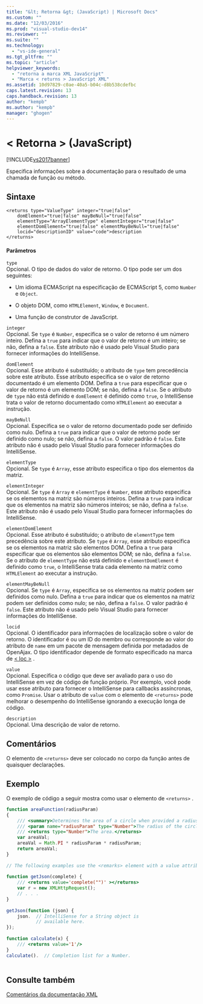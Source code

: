 ```yaml
---
title: "&lt; Retorna &gt; (JavaScript) | Microsoft Docs"
ms.custom: ""
ms.date: "12/03/2016"
ms.prod: "visual-studio-dev14"
ms.reviewer: ""
ms.suite: ""
ms.technology: 
  - "vs-ide-general"
ms.tgt_pltfrm: ""
ms.topic: "article"
helpviewer_keywords: 
  - "retorna a marca XML JavaScript"
  - "Marca < returns > JavaScript XML"
ms.assetid: 10d97829-c0ae-40a5-b04c-d8b538cdefbc
caps.latest.revision: 13
caps.handback.revision: 13
author: "kempb"
ms.author: "kempb"
manager: "ghogen"
---
```

# &lt; Retorna &gt; (JavaScript)
[!INCLUDE[vs2017banner](../code-quality/includes/vs2017banner.md)]

Especifica informações sobre a documentação para o resultado de uma chamada de função ou método.  
  
## Sintaxe  
  
```  
<returns type="ValueType" integer="true|false"  
    domElement="true|false" mayBeNull="true|false"  
    elementType="ArrayElementType" elementInteger="true|false"  
    elementDomElement="true|false" elementMayBeNull="true|false"  
    locid="descriptionID" value="code">description  
</returns>  
```  
  
#### Parâmetros  
 `type`  
 Opcional.  O tipo de dados do valor de retorno.  O tipo pode ser um dos seguintes:  
  
-   Um idioma ECMAScript na especificação de ECMAScript 5, como `Number` e `Object`.  
  
-   O objeto DOM, como `HTMLElement`, `Window`, e `Document`.  
  
-   Uma função de construtor de JavaScript.  
  
 `integer`  
 Opcional.  Se `type` é `Number`, especifica se o valor de retorno é um número inteiro.  Defina a `true` para indicar que o valor de retorno é um inteiro; se não, defina a `false`.  Este atributo não é usado pelo Visual Studio para fornecer informações do IntelliSense.  
  
 `domElement`  
 Opcional.  Esse atributo é substituído; o atributo de `type` tem precedência sobre este atributo.  Esse atributo especifica se o valor de retorno documentado é um elemento DOM.  Defina a `true` para especificar que o valor de retorno é um elemento DOM; se não, defina a `false`.  Se o atributo de `type` não está definido e `domElement` é definido como `true`, o IntelliSense trata o valor de retorno documentado como `HTMLElement` ao executar a instrução.  
  
 `mayBeNull`  
 Opcional.  Especifica se o valor de retorno documentado pode ser definido como nulo.  Defina a `true` para indicar que o valor de retorno pode ser definido como nulo; se não, defina a `false`.  O valor padrão é `false`.  Este atributo não é usado pelo Visual Studio para fornecer informações do IntelliSense.  
  
 `elementType`  
 Opcional.  Se `type` é `Array`, esse atributo especifica o tipo dos elementos da matriz.  
  
 `elementInteger`  
 Opcional.  Se `type` é `Array` e `elementType` é `Number`, esse atributo especifica se os elementos na matriz são números inteiros.  Defina a `true` para indicar que os elementos na matriz são números inteiros; se não, defina a `false`.  Este atributo não é usado pelo Visual Studio para fornecer informações do IntelliSense.  
  
 `elementDomElement`  
 Opcional.  Esse atributo é substituído; o atributo de `elementType` tem precedência sobre este atributo.  Se `type` é `Array`, esse atributo especifica se os elementos na matriz são elementos DOM.  Defina a `true` para especificar que os elementos são elementos DOM; se não, defina a `false`.  Se o atributo de `elementType` não está definido e `elementDomElement` é definido como `true`, o IntelliSense trata cada elemento na matriz como `HTMLElement` ao executar a instrução.  
  
 `elementMayBeNull`  
 Opcional.  Se `type` é `Array`, especifica se os elementos na matriz podem ser definidos como nulo.  Defina a `true` para indicar que os elementos na matriz podem ser definidos como nulo; se não, defina a `false`.  O valor padrão é `false`.  Este atributo não é usado pelo Visual Studio para fornecer informações do IntelliSense.  
  
 `locid`  
 Opcional.  O identificador para informações de localização sobre o valor de retorno.  O identificador é ou um ID do membro ou corresponde ao valor do atributo de `name` em um pacote de mensagem definida por metadados de OpenAjax.  O tipo identificador depende de formato especificado na marca de [\< loc \>](../ide/loc-javascript.md) .  
  
 `value`  
 Opcional.  Especifica o código que deve ser avaliado para o uso do IntelliSense em vez de código de função próprio.  Por exemplo, você pode usar esse atributo para fornecer o IntelliSense para callbacks assíncronas, como `Promise`.  Usar o atributo de `value` com o elemento de `<returns>` pode melhorar o desempenho do IntelliSense ignorando a execução longa de código.  
  
 `description`  
 Opcional.  Uma descrição de valor de retorno.  
  
## Comentários  
 O elemento de `<returns>` deve ser colocado no corpo da função antes de quaisquer declarações.  
  
## Exemplo  
 O exemplo de código a seguir mostra como usar o elemento de `<returns>` .  
  
```javascript  
function areaFunction(radiusParam)  
{  
    /// <summary>Determines the area of a circle when provided a radius parameter.</summary>  
    /// <param name="radiusParam" type="Number">The radius of the circle.</param>  
    /// <returns type="Number">The area.</returns>  
    var areaVal;  
    areaVal = Math.PI * radiusParam * radiusParam;  
    return areaVal;  
}  
  
// The following examples use the <remarks> element with a value attribute.  
  
function getJson(complete) {   
    /// <returns value='complete("")' ></returns>  
    var r = new XMLHttpRequest();   
    // . . .   
}   
  
getJson(function (json) {   
    json.  // IntelliSense for a String object is   
           // available here.  
});  
  
function calculate(x) {  
    /// <returns value='1'/>  
}  
calculate().  // Completion list for a Number.  
  
```  
  
## Consulte também  
 [Comentários da documentação XML](../ide/xml-documentation-comments-javascript.md)